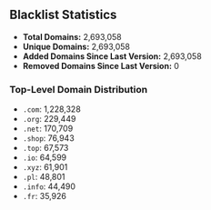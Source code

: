 ## Blacklist Statistics

- **Total Domains:** 2,693,058
- **Unique Domains:** 2,693,058
- **Added Domains Since Last Version:** 2,693,058
- **Removed Domains Since Last Version:** 0

### Top-Level Domain Distribution

-  `.com`: 1,228,328
-  `.org`: 229,449
-  `.net`: 170,709
-  `.shop`: 76,943
-  `.top`: 67,573
-  `.io`: 64,599
-  `.xyz`: 61,901
-  `.pl`: 48,801
-  `.info`: 44,490
-  `.fr`: 35,926
